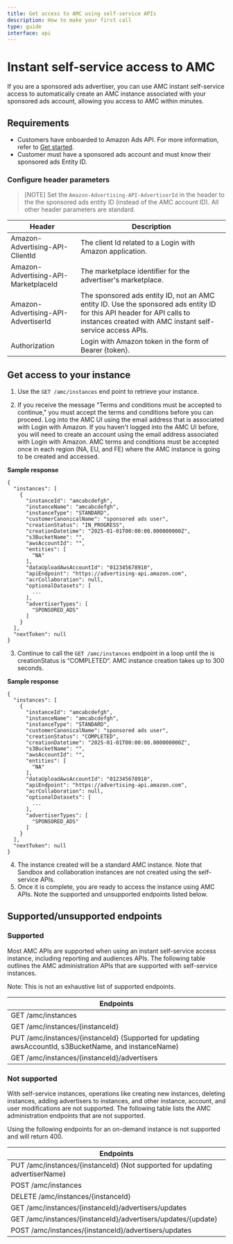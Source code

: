 ```yaml
---
title: Get access to AMC using self-service APIs
description: How to make your first call
type: guide
interface: api
---
```

# Instant self-service access to AMC

If you are a sponsored ads advertiser, you can use AMC instant self-service access to automatically create an AMC instance associated with your sponsored ads account, allowing you access to AMC within minutes. 

## Requirements

* Customers have onboarded to Amazon Ads API. For more information, refer to [Get started](guides/amazon-marketing-cloud/get-started/get-started).
* Customer must have a sponsored ads account and must know their sponsored ads Entity ID.

### Configure header parameters

> [NOTE] Set the `Amazon-Advertising-API-AdvertiserId` in the header to the the sponsored ads entity ID (instead of the AMC account ID). All other header parameters are standard.

| Header                               | Description                                                                                                                                                           |
|--------------------------------------|-----------------------------------------------------------------------------------------------------------------------------------------------------------------------|
| Amazon-Advertising-API-ClientId      | The client Id related to a Login with Amazon application.                                                                                                             |
| Amazon-Advertising-API-MarketplaceId | The marketplace identifier for the advertiser's marketplace.                                                                                                          |
| Amazon-Advertising-API-AdvertiserId  | The sponsored ads entity ID, not an AMC entity ID. Use the sponsored ads entity ID for this API header for API calls to instances created with AMC instant self-service access APIs. |
| Authorization                        | Login with Amazon token in the form of Bearer {token}.                                                                                                                 |


## Get access to your instance

1. Use the `GET /amc/instances` end point to retrieve your instance. 

2. If you receive the message "Terms and conditions must be accepted to continue," you must accept the terms and conditions before you can proceed. Log into the AMC UI using the email address that is associated with Login with Amazon. If you haven't logged into the AMC UI before, you will need to create an account using the email address associated with Login with Amazon. AMC terms and conditions must be accepted once in each region (NA, EU, and FE) where the AMC instance is going to be created and accessed.

**Sample response**

```
{
  "instances": [
    {
      "instanceId": "amcabcdefgh",
      "instanceName": "amcabcdefgh",
      "instanceType": "STANDARD",
      "customerCanonicalName": "sponsored ads user",
      "creationStatus": "IN_PROGRESS",
      "creationDatetime": "2025-01-01T00:00:00.000000000Z",
      "s3BucketName": "",
      "awsAccountId": "",
      "entities": [
        "NA"
      ],
      "dataUploadAwsAccountId": "012345678910",
      "apiEndpoint": "https://advertising-api.amazon.com",
      "acrCollaboration": null,
      "optionalDatasets": [
        ...
      ],
      "advertiserTypes": [
        "SPONSORED_ADS"
      ]
    }
  ],
  "nextToken": null
}
```


3. Continue to call the `GET /amc/instances` endpoint in a loop until the is creationStatus is “COMPLETED“. AMC instance creation takes up to 300 seconds.

**Sample response**

```
{
  "instances": [
    {
      "instanceId": "amcabcdefgh",
      "instanceName": "amcabcdefgh",
      "instanceType": "STANDARD",
      "customerCanonicalName": "sponsored ads user",
      "creationStatus": "COMPLETED",
      "creationDatetime": "2025-01-01T00:00:00.000000000Z",
      "s3BucketName": "",
      "awsAccountId": "",
      "entities": [
        "NA"
      ],
      "dataUploadAwsAccountId": "012345678910",
      "apiEndpoint": "https://advertising-api.amazon.com",
      "acrCollaboration": null,
      "optionalDatasets": [
        ...
      ],
      "advertiserTypes": [
        "SPONSORED_ADS"
      ]
    }
  ],
  "nextToken": null
}
```

4. The instance created will be a standard AMC instance. Note that Sandbox and collaboration instances are not created using the self-service APIs.
5. Once it is complete, you are ready to access the instance using AMC APIs. Note the supported and unsupported endpoints listed below.

## Supported/unsupported endpoints

### Supported

Most AMC APIs are supported when using an instant self-service access instance, including reporting and audiences APIs. The following table outlines the AMC administration APIs that are supported with self-service instances.

Note: This is not an exhaustive list of supported endpoints.

| Endpoints                                   | 
|---------------------------------------------|
| GET /amc/instances                          | 
| GET /amc/instances/{instanceId}             | 
| PUT /amc/instances/{instanceId} (Supported for updating awsAccountId, s3BucketName, and instanceName)           | 
| GET /amc/instances/{instanceId}/advertisers |  


### Not supported

With self-service instances, operations like creating new instances, deleting instances, adding advertisers to instances, and other instance, account, and user modifications are not supported. The following table lists the AMC administration endpoints that are not supported.

Using the following endpoints for an on-demand instance is not supported and will return 400.

| Endpoints                                                                 |
|---------------------------------------------------------------------------|
| PUT /amc/instances/{instanceId} (Not supported for updating advertiserName) |
| POST /amc/instances                                                       |
| DELETE /amc/instances/{instanceId}                                        |
| GET /amc/instances/{instanceId}/advertisers/updates                       |
| GET /amc/instances/{instanceId}/advertisers/updates/{update}              |
| POST /amc/instances/{instanceId}/advertisers/updates                      |
